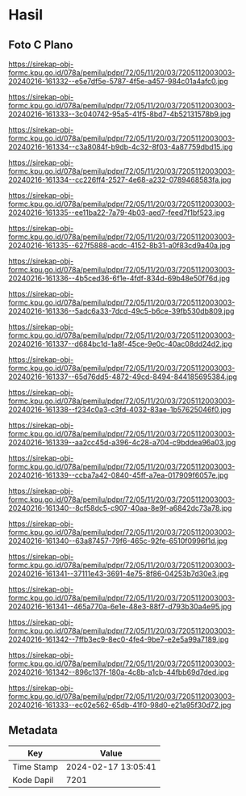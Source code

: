 # Hasil

## Foto C Plano

https://sirekap-obj-formc.kpu.go.id/078a/pemilu/pdpr/72/05/11/20/03/7205112003003-20240216-161332--e5e7df5e-5787-4f5e-a457-984c01a4afc0.jpg

https://sirekap-obj-formc.kpu.go.id/078a/pemilu/pdpr/72/05/11/20/03/7205112003003-20240216-161333--3c040742-95a5-41f5-8bd7-4b52131578b9.jpg

https://sirekap-obj-formc.kpu.go.id/078a/pemilu/pdpr/72/05/11/20/03/7205112003003-20240216-161334--c3a8084f-b9db-4c32-8f03-4a87759dbd15.jpg

https://sirekap-obj-formc.kpu.go.id/078a/pemilu/pdpr/72/05/11/20/03/7205112003003-20240216-161334--cc226ff4-2527-4e68-a232-0789468583fa.jpg

https://sirekap-obj-formc.kpu.go.id/078a/pemilu/pdpr/72/05/11/20/03/7205112003003-20240216-161335--ee11ba22-7a79-4b03-aed7-feed7f1bf523.jpg

https://sirekap-obj-formc.kpu.go.id/078a/pemilu/pdpr/72/05/11/20/03/7205112003003-20240216-161335--627f5888-acdc-4152-8b31-a0f83cd9a40a.jpg

https://sirekap-obj-formc.kpu.go.id/078a/pemilu/pdpr/72/05/11/20/03/7205112003003-20240216-161336--4b5ced36-6f1e-4fdf-834d-69b48e50f76d.jpg

https://sirekap-obj-formc.kpu.go.id/078a/pemilu/pdpr/72/05/11/20/03/7205112003003-20240216-161336--5adc6a33-7dcd-49c5-b6ce-39fb530db809.jpg

https://sirekap-obj-formc.kpu.go.id/078a/pemilu/pdpr/72/05/11/20/03/7205112003003-20240216-161337--d684bc1d-1a8f-45ce-9e0c-40ac08dd24d2.jpg

https://sirekap-obj-formc.kpu.go.id/078a/pemilu/pdpr/72/05/11/20/03/7205112003003-20240216-161337--65d76dd5-4872-49cd-8494-844185695384.jpg

https://sirekap-obj-formc.kpu.go.id/078a/pemilu/pdpr/72/05/11/20/03/7205112003003-20240216-161338--f234c0a3-c3fd-4032-83ae-1b57625046f0.jpg

https://sirekap-obj-formc.kpu.go.id/078a/pemilu/pdpr/72/05/11/20/03/7205112003003-20240216-161339--aa2cc45d-a396-4c28-a704-c9bddea96a03.jpg

https://sirekap-obj-formc.kpu.go.id/078a/pemilu/pdpr/72/05/11/20/03/7205112003003-20240216-161339--ccba7a42-0840-45ff-a7ea-017909f6057e.jpg

https://sirekap-obj-formc.kpu.go.id/078a/pemilu/pdpr/72/05/11/20/03/7205112003003-20240216-161340--8cf58dc5-c907-40aa-8e9f-a6842dc73a78.jpg

https://sirekap-obj-formc.kpu.go.id/078a/pemilu/pdpr/72/05/11/20/03/7205112003003-20240216-161340--63a87457-79f6-465c-92fe-6510f0996f1d.jpg

https://sirekap-obj-formc.kpu.go.id/078a/pemilu/pdpr/72/05/11/20/03/7205112003003-20240216-161341--37111e43-3691-4e75-8f86-04253b7d30e3.jpg

https://sirekap-obj-formc.kpu.go.id/078a/pemilu/pdpr/72/05/11/20/03/7205112003003-20240216-161341--465a770a-6e1e-48e3-88f7-d793b30a4e95.jpg

https://sirekap-obj-formc.kpu.go.id/078a/pemilu/pdpr/72/05/11/20/03/7205112003003-20240216-161342--7ffb3ec9-8ec0-4fe4-9be7-e2e5a99a7189.jpg

https://sirekap-obj-formc.kpu.go.id/078a/pemilu/pdpr/72/05/11/20/03/7205112003003-20240216-161342--896c137f-180a-4c8b-a1cb-44fbb69d7ded.jpg

https://sirekap-obj-formc.kpu.go.id/078a/pemilu/pdpr/72/05/11/20/03/7205112003003-20240216-161333--ec02e562-65db-41f0-98d0-e21a95f30d72.jpg


## Metadata

| Key        | Value               |
| ---------- | ------------------- |
| Time Stamp | 2024-02-17 13:05:41 |
| Kode Dapil | 7201                |



